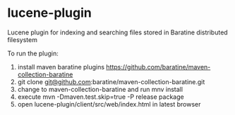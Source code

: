lucene-plugin
=================

Lucene plugin for indexing and searching files stored in Baratine distributed filesystem

To run the plugin:

1. install maven baratine plugins https://github.com/baratine/maven-collection-baratine
  1. git clone git@github.com:baratine/maven-collection-baratine.git
  2. change to maven-collection-baratine and run mnv install
2. execute mvn -Dmaven.test.skip=true -P release package
3. open lucene-plugin/client/src/web/index.html in latest browser
